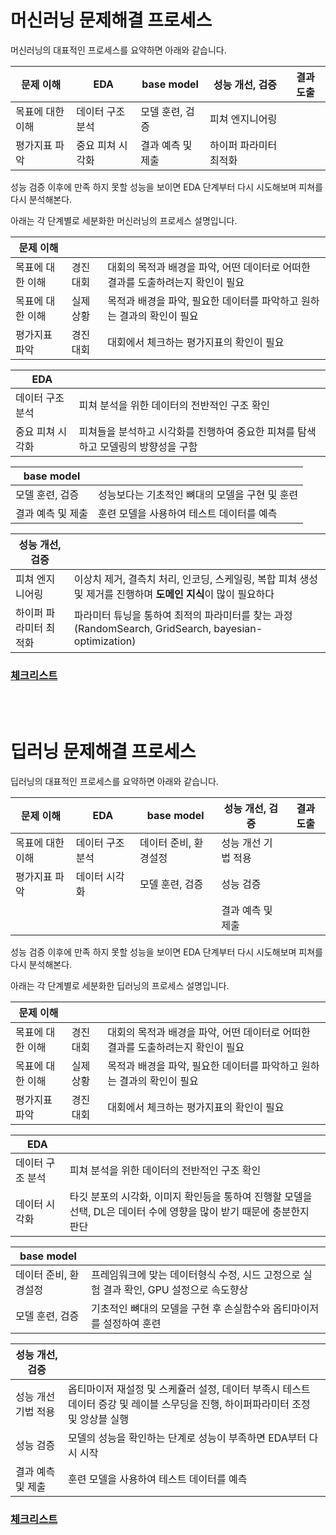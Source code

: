 # 머신러닝 문제해결 프로세스

머신러닝의 대표적인 프로세스를 요약하면 아래와 같습니다.

|문제 이해|EDA|base model|성능 개선, 검증|결과 도출|
|--|--|--|--|--|
|목표에 대한 이해|데이터 구조 분석|모델 훈련, 검증|피쳐 엔지니어링|
|평가지표 파악|중요 피쳐 시각화|결과 예측 및 제출|하이퍼 파라미터 최적화|

성능 검증 이후에 만족 하지 못할 성능을 보이면 EDA 단계부터 다시 시도해보며 피쳐를 다시 분석해본다.

아래는 각 단계별로 세분화한 머신러닝의 프로세스 설명입니다.

|문제 이해|||
|--|--|--|
|목표에 대한 이해|경진대회|대회의 목적과 배경을 파악, 어떤 데이터로 어떠한 결과를 도출하려는지 확인이 필요|
|목표에 대한 이해|실제상황|목적과 배경을 파악, 필요한 데이터를 파악하고 원하는 결과의 확인이 필요|
|평가지표 파악|경진대회|대회에서 체크하는 평가지표의 확인이 필요|

|EDA||
|--|--|
|데이터 구조 분석|피쳐 분석을 위한 데이터의 전반적인 구조 확인|
|중요 피쳐 시각화|피쳐들을 분석하고 시각화를 진행하여 중요한 피쳐를 탐색하고 모델링의 방향성을 구함|

|base model||
|--|--|
|모델 훈련, 검증|성능보다는 기초적인 뼈대의 모델을 구현 및 훈련|
|결과 예측 및 제출|훈련 모델을 사용하여 테스트 데이터를 예측|

|성능 개선, 검증||
|--|--|
|피쳐 엔지니어링|이상치 제거, 결측치 처리, 인코딩, 스케일링, 복합 피쳐 생성 및 제거를 진행하며 **도메인 지식**이 많이 필요하다|
|하이퍼 파라미터 최적화|파라미터 튜닝을 통하여 최적의 파라미터를 찾는 과정(RandomSearch, GridSearch, bayesian-optimization)|

### [체크리스트](https://docs.google.com/spreadsheets/d/1kVygnwbR_YUpNFgw-6mZQuPn8ILY2m3vl32BOu7gQsc/edit#gid=39315817)

<br/><br/>

# 딥러닝 문제해결 프로세스

딥러닝의 대표적인 프로세스를 요약하면 아래와 같습니다.

|문제 이해|EDA|base model|성능 개선, 검증|결과 도출|
|--|--|--|--|--|
|목표에 대한 이해|데이터 구조 분석|데이터 준비, 환경설정|성능 개선 기법 적용|
|평가지표 파악|데이터 시각화|모델 훈련, 검증|성능 검증|
||||결과 예측 및 제출|

성능 검증 이후에 만족 하지 못할 성능을 보이면 EDA 단계부터 다시 시도해보며 피쳐를 다시 분석해본다.

아래는 각 단계별로 세분화한 딥러닝의 프로세스 설명입니다.

|문제 이해|||
|--|--|--|
|목표에 대한 이해|경진대회|대회의 목적과 배경을 파악, 어떤 데이터로 어떠한 결과를 도출하려는지 확인이 필요|
|목표에 대한 이해|실제상황|목적과 배경을 파악, 필요한 데이터를 파악하고 원하는 결과의 확인이 필요|
|평가지표 파악|경진대회|대회에서 체크하는 평가지표의 확인이 필요|

|EDA||
|--|--|
|데이터 구조 분석|피쳐 분석을 위한 데이터의 전반적인 구조 확인|
|데이터 시각화|타깃 분포의 시각화, 이미지 확인등을 통하여 진행할 모델을 선택, DL은 데이터 수에 영향을 많이 받기 때문에 충분한지 판단|

|base model||
|--|--|
|데이터 준비, 환경설정|프레임워크에 맞는 데이터형식 수정, 시드 고정으로 실험 결과 확인, GPU 설정으로 속도향상|
|모델 훈련, 검증|기초적인 뼈대의 모델을 구현 후 손실함수와 옵티마이저를 설정하여 훈련|

|성능 개선, 검증||
|--|--|
|성능 개선 기법 적용|옵티마이저 재설정 및 스케쥴러 설정, 데이터 부족시 테스트 데이터 증강 및 레이블 스무딩을 진행, 하이퍼파라미터 조정 및 앙상블 실행|
|성능 검증|모델의 성능을 확인하는 단계로 성능이 부족하면 EDA부터 다시 시작|
|결과 예측 및 제출|훈련 모델을 사용하여 테스트 데이터를 예측|

### [체크리스트](https://docs.google.com/spreadsheets/d/1kVygnwbR_YUpNFgw-6mZQuPn8ILY2m3vl32BOu7gQsc/edit#gid=1051001003)
<!-- ### [체크리스트](../../minimap/%EB%A8%B8%EC%8B%A0%EB%9F%AC%EB%8B%9D%20%EB%94%A5%EB%9F%AC%EB%8B%9D%20%EB%AC%B8%EC%A0%9C%ED%95%B4%EA%B2%B0%20%EC%A0%84%EB%9E%B5%20%EA%B3%B5%EB%9E%B5%EC%A7%91.pdf) -->